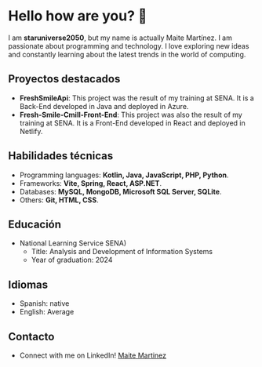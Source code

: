 # Hello how are you? 👋

<!-- Descripción -->
I am **staruniverse2050**, but my name is actually Maite Martínez. I am passionate about programming and technology. I love exploring new ideas and constantly learning about the latest trends in the world of computing.

## Proyectos destacados
- **FreshSmileApi**: This project was the result of my training at SENA. It is a Back-End developed in Java and deployed in Azure.
- **Fresh-Smile-Cmill-Front-End**: This project was also the result of my training at SENA. It is a Front-End developed in React and deployed in Netlify.

## Habilidades técnicas
- Programming languages: **Kotlin, Java, JavaScript, PHP, Python**.
- Frameworks: **Vite, Spring, React, ASP.NET**.
- Databases: **MySQL, MongoDB, Microsoft SQL Server, SQLite**.
- Others: **Git, HTML, CSS**.

## Educación
- National Learning Service SENA)
   - Title: Analysis and Development of Information Systems
   - Year of graduation: 2024

## Idiomas
- Spanish: native
- English: Average
## Contacto
- Connect with me on LinkedIn! [Maite Martinez](https://www.linkedin.com/in/maite-martinez-/)
